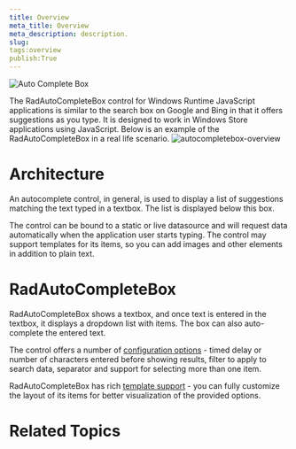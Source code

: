 ```yaml
---
title: Overview
meta_title: Overview
meta_description: description.
slug: 
tags:overview
publish:True
---
```

![Auto Complete Box](../Media/Controls\AutoCompleteBox\AutoCompleteBox.png)

The RadAutoCompleteBox control for Windows Runtime JavaScript applications is similar to the search box on Google and Bing in that it offers 
				suggestions as you type. It is designed to work in Windows Store applications using JavaScript. Below is an example of the RadAutoCompleteBox 
        in a real life scenario.
			![autocompletebox-overview](../Media/Controls\AutoCompleteBox\autocompletebox-overview.png)

# Architecture

An autocomplete control, in general, is used to display a list of suggestions matching the text typed in a textbox.
					The list is displayed below this box.
				

The control can be bound to a static or live datasource and will request data automatically when the application user starts
					typing. The control may support templates for its items, so you can add images and other elements in addition to plain text.
				

# RadAutoCompleteBox

RadAutoCompleteBox shows a textbox, and once text is entered in the textbox, it displays a dropdown list with items. The box can
					also auto-complete the entered text.
				

The control offers a number of [configuration options](4aeec536-b3dd-4faa-b110-683bec99a6ac) - timed
					delay or number of characters entered before showing results, filter to apply to search data, separator and support for
					selecting more than one item.
				

RadAutoCompleteBox has rich [template support](4ec8c8ed-ab94-4839-bfce-7d544e07bf1a) - you can fully customize the layout of its items for better visualization of the
					provided options.
				

# Related Topics
